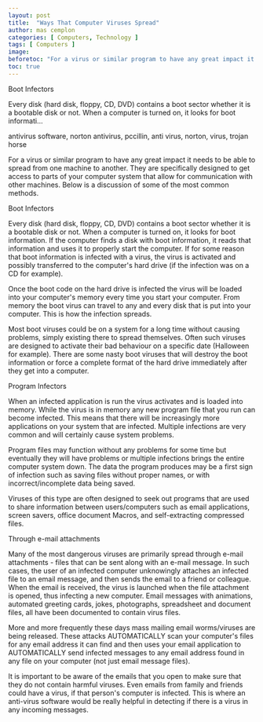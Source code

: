 ```yaml
---
layout: post
title:  "Ways That Computer Viruses Spread"
author: mas cemplon
categories: [ Computers, Technology ]
tags: [ Computers ]
image: 
beforetoc: "For a virus or similar program to have any great impact it needs to be able to spread from one machine to another. They are specifically designed to get access to parts of your computer system that allow for communication with other machines. Below is a discussion of some of the most common methods.."
toc: true
---
```






Boot Infectors

Every disk (hard disk, floppy, CD, DVD) contains a boot sector whether it is a bootable disk or not. When a computer is turned on, it looks for boot informati...



antivirus software, norton antivirus, pccillin, anti virus, norton, virus, trojan horse



For a virus or similar program to have any great impact it needs to be able to spread from one machine to another. They are specifically designed to get access to parts of your computer system that allow for communication with other machines. Below is a discussion of some of the most common methods.

Boot Infectors

Every disk (hard disk, floppy, CD, DVD) contains a boot sector whether it is a bootable disk or not. When a computer is turned on, it looks for boot information. If the computer finds a disk with boot information, it reads that information and uses it to properly start the computer. If for some reason that boot information is infected with a virus, the virus is activated and possibly transferred to the computer's hard drive (if the infection was on a CD for example). 

Once the boot code on the hard drive is infected the virus will be loaded into your computer's memory every time you start your computer. From memory the boot virus can travel to any and every disk that is put into your computer. This is how the infection spreads. 

Most boot viruses could be on a system for a long time without causing problems, simply existing there to spread themselves. Often such viruses are designed to activate their bad behaviour on a specific date (Halloween for example). There are some nasty boot viruses that will destroy the boot information or force a complete format of the hard drive immediately after they get into a computer.

Program Infectors

When an infected application is run the virus activates and is loaded into memory. While the virus is in memory any new program file that you run can become infected. This means that there will be increasingly more applications on your system that are infected. Multiple infections are very common and will certainly cause system problems. 

Program files may function without any problems for some time but eventually they will have problems or multiple infections brings the entire computer system down. The data the program produces may be a first sign of infection such as saving files without proper names, or with incorrect/incomplete data being saved.

Viruses of this type are often designed to seek out programs that are used to share information between users/computers such as email applications, screen savers, office document Macros, and self-extracting compressed files.

Through e-mail attachments

Many of the most dangerous viruses are primarily spread through e-mail attachments - files that can be sent along with an e-mail message. In such cases, the user of an infected computer unknowingly attaches an infected file to an email message, and then sends the email to a friend or colleague. When the email is received, the virus is launched when the file attachment is opened, thus infecting a new computer. Email messages with animations, automated greeting cards, jokes, photographs, spreadsheet and document files, all have been documented to contain virus files.

More and more frequently these days mass mailing email worms/viruses are being released. These attacks AUTOMATICALLY scan your computer's files for any email address it can find and then uses your email application to AUTOMATICALLY send infected messages to any email address found in any file on your computer (not just email message files).

It is important to be aware of the emails that you open to make sure that they do not contain harmful viruses. Even emails from family and friends could have a virus, if that person's computer is infected. This is where an anti-virus software would be really helpful in detecting if there is a virus in any incoming messages.


